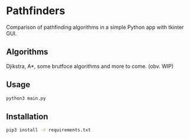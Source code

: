 # Pathfinders

Comparison of pathfinding algorithms in a simple Python app with tkinter GUI.

## Algorithms

Djikstra, A*, some brutfoce algorithms and more to come. (obv. WIP)

## Usage

```bash
python3 main.py
```

## Installation

```bash
pip3 install -r requirements.txt
```
